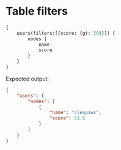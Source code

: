 # Table filters

```graphql
{
    users(filters:[{score: {gt: 50}}]) {
        nodes {
            name
            score
        }
    }
}
```

Expected output:

```json
{
    "users": {
        "nodes": [
            {
                "name": "cleopaws",
                "score": 51.5
            }
        ]
    }
}
```
